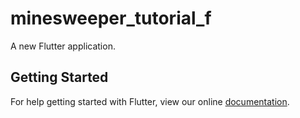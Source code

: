 # minesweeper_tutorial_f

A new Flutter application.

## Getting Started

For help getting started with Flutter, view our online
[documentation](https://flutter.io/).

